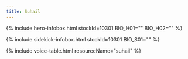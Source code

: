 ```yaml
---
title: Suhail
---
```


{% include hero-infobox.html stockId=10301
BIO_H01=""
BIO_H02=""
%}

{% include sidekick-infobox.html stockId=10301
BIO_S01=""
%}

{% include voice-table.html resourceName="suhail"
%}
